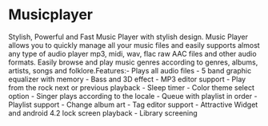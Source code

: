 # Musicplayer
Stylish, Powerful and Fast Music Player with stylish design. Music Player allows you to quickly manage all your music files and easily supports almost any type of audio player mp3, midi, wav, flac raw AAC files and other audio formats. Easily browse and play music genres according to genres, albums, artists, songs and folklore.Features:- Plays all audio files - 5 band graphic equalizer with memory - Bass and 3D effect - MP3 editor support - Play from the rock next or previous playback - Sleep timer - Color theme select option - Singer plays according to the locale - Queue with playlist in order - Playlist support - Change album art - Tag editor support - Attractive Widget and android 4.2 lock screen playback - Library screening
